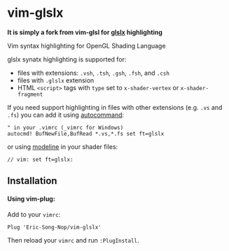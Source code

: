 # vim-glslx

**It is simply a fork from vim-glsl for [glslx](https://github.com/evanw/glslx) highlighting**

Vim syntax highlighting for OpenGL Shading Language

glslx synatx highlighting is supported for:

- files with extensions: `.vsh`, `.tsh`, `.gsh`, `.fsh`, and `.csh`
- files with `.glslx` extension
- HTML `<script>` tags with `type` set to `x-shader-vertex` or `x-shader-fragment`

If you need support highlighting in files with other extensions (e.g. `.vs` and `.fs`) you can add it using [autocommand](http://vimdoc.sourceforge.net/htmldoc/autocmd.html#:autocmd):

```viml
" in your .vimrc (_vimrc for Windows)
autocmd! BufNewFile,BufRead *.vs,*.fs set ft=glslx
```

or using [modeline](http://vimdoc.sourceforge.net/htmldoc/options.html#modeline) in your shader files:

```glslx
// vim: set ft=glslx:
```

## Installation

#### Using vim-plug:

Add to your `vimrc`:

```viml
Plug 'Eric-Song-Nop/vim-glslx'
```
Then reload your `vimrc` and run `:PlugInstall`.
